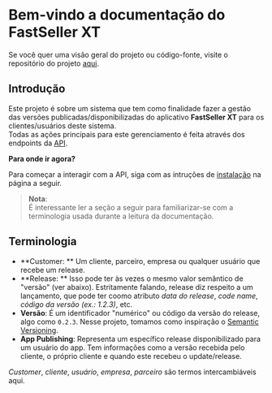 Bem-vindo a documentação do FastSeller XT
=========================================

Se você quer uma visão geral do projeto ou código-fonte, visite o repositório do projeto [aqui](https://bitbucket.org/felipsmartins/fastsellerxt).

Introdução
----------

Este projeto é sobre um sistema que tem como finalidade fazer a gestão das
versões publicadas/disponibilizadas do aplicativo **FastSeller XT** para os
clientes/usuários deste sistema.  
Todas as ações principais para este gerenciamento é feita através dos endpoints
da [API](/api).

**Para onde ir agora?**
  
Para começar a interagir com a API, siga com as intruções de
[instalação](/installation) na página a seguir.
 
 > **Nota**:  
 > É interessante ler a seção a seguir para familiarizar-se com a 
 terminologia usada durante a leitura da documentação.

Terminologia
------------
- **Customer: ** Um cliente, parceiro, empresa ou qualquer usuário que recebe um release.  
- **Release: ** Isso pode ter às vezes o mesmo valor semântico de "versão" (ver abaixo). Estritamente 
falando, release diz respeito a um lançamento, que pode ter coomo atributo *data do release*, 
*code name*, *código da versão (ex.: 1.2.3)*, etc.
- **Versão**: É um identificador "numérico" ou código da versão do release, algo como `0.2.3`. 
Nesse projeto, tomamos como inspiração o [Semantic Versioning](https://semver.org/).
- **App Publishing**: Representa um específico release disponibilizado
para um usuário do app.
Tem informações como a versão recebida pelo cliente, o próprio cliente e quando
este recebeu o update/release.

*Customer*, *cliente*, *usuário*, *empresa*, *parceiro* são termos intercambiáveis aqui.


